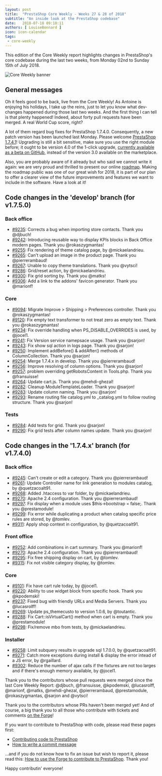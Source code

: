 ```yaml
---
layout: post
title:  "PrestaShop Core Weekly - Weeks 27 & 28 of 2018"
subtitle: "An inside look at the PrestaShop codebase"
date:   2018-07-18 09:10:11
authors: [ LouiseBonnard ]
icon: icon-calendar
tags:
 - core-weekly
---
```


This edition of the Core Weekly report highlights changes in PrestaShop's core codebase during the last two weeks, from Monday 02nd to Sunday 15th of July 2018.

![Core Weekly banner](/assets/images/2017/04/core_weekly_banner.jpg)


## General messages

Oh it feels good to be back, live from the Core Weekly! As Antoine is enjoying his holidays, I take up the reins, just to let you know what dev-changes happened during those last two weeks. And the first thing I can tell is that plenty happened! Indeed, about forty pull requests have been merged. A real World Cup score, right?

A lot of them regard bug fixes for PrestaShop 1.7.4.0. Consequently, a new patch version has been launched last Monday. Please welcome [PrestaShop 1.7.4.1](http://build.prestashop.com/news/prestashop-1-7-4-1-maintenance-release)! Upgrading is still a bit sensitive, make sure you use the right module before; it ought to be version 4.0 of the 1-click upgrade, <a href="https://github.com/PrestaShop/autoupgrade/releases/download/v4.0.0-beta.3/autoupgrade-v4.0.0-beta.3.zip">currently available as a beta on GitHub</a>, instead of the version 3.0 available on the marketplace.

Also, you are probably aware of it already but who said we cannot write it again: we are very proud and thrilled to present our online [roadmap](https://github.com/PrestaShop/PrestaShop/projects/1). Making the roadmap public was one of our great wish for 2018, it is part of our plan to offer a clearer view of the future improvements and features we want to include in the software. Have a look at it!


## Code changes in the 'develop' branch (for v1.7.5.0)

### Back office

* [#9235](https://github.com/PrestaShop/PrestaShop/pull/9235): Corrects a bug when importing store contacts. Thank you @djbuch!
* [#9242](https://github.com/PrestaShop/PrestaShop/pull/9242): Introducing reusable way to display KPIs blocks in Back Office modern pages. Thank you @rokaszygmantas!
* [#9255](https://github.com/PrestaShop/PrestaShop/pull/9255): Fix rendering of theme catalog page, by @mickaelandrieu.
* [#9265](https://github.com/PrestaShop/PrestaShop/pull/9265): Can't upload an image in the product page. Thank you @pierrerambaud!
* [#9267](https://github.com/PrestaShop/PrestaShop/pull/9267): Unable to copy theme translations. Thank you @vytsci!
* [#9286](https://github.com/PrestaShop/PrestaShop/pull/9286): Grid/reset action, by @mickaelandrieu.
* [#9300](https://github.com/PrestaShop/PrestaShop/pull/9300): Fix grid sorting by. Thank you @matks!
* [#9306](https://github.com/PrestaShop/PrestaShop/pull/9306): Add a link to the addons' favicon generator. Thank you @marionf!


### Core

* [#9094](https://github.com/PrestaShop/PrestaShop/pull/9094): Migrate Improve > Shipping > Preferences controller. Thank you @rokaszygmantas!
* [#9120](https://github.com/PrestaShop/PrestaShop/pull/9120): Fix empty text transformer to not treat zero as empty text. Thank you @rokaszygmantas!
* [#9234](https://github.com/PrestaShop/PrestaShop/pull/9234): Fix override handling when PS_DISABLE_OVERRIDES is used, by @jocel1.
* [#9241](https://github.com/PrestaShop/PrestaShop/pull/9241): Fix Version service namepsace usage. Thank you @sarjon!
* [#9243](https://github.com/PrestaShop/PrestaShop/pull/9243): Fix show sql action in logs page. Thank you @sarjon!
* [#9250](https://github.com/PrestaShop/PrestaShop/pull/9250): Implement addBefore() & addAfter() methods of ColumnCollection. Thank you @sarjon!
* [#9254](https://github.com/PrestaShop/PrestaShop/pull/9254): Merge 1.7.4.x in develop. Thank you @pierrerambaud!
* [#9256](https://github.com/PrestaShop/PrestaShop/pull/9256): Improve resolving of column options. Thank you @sarjon!
* [#9257](https://github.com/PrestaShop/PrestaShop/pull/9257): problem overriding getRobotsContent in Tools.php. Thank you @fransuisse!
* [#9264](https://github.com/PrestaShop/PrestaShop/pull/9264): Update cart.js. Thank you @mehdi-ghezal!
* [#9282](https://github.com/PrestaShop/PrestaShop/pull/9282): Cleanup ModuleTemplateLoader. Thank you @sarjon!
* [#9283](https://github.com/PrestaShop/PrestaShop/pull/9283): Update column naming. Thank you @sarjon!
* [#9293](https://github.com/PrestaShop/PrestaShop/pull/9293): Rename routing file catalog.yml to _catalog.yml to follow routing structure. Thank you @sarjon!


### Tests

* [#9284](https://github.com/PrestaShop/PrestaShop/pull/9284): Add tests for grid. Thank you @sarjon!
* [#9290](https://github.com/PrestaShop/PrestaShop/pull/9290): Fix grid tests after column names update. Thank you @sarjon!


## Code changes in the '1.7.4.x' branch (for v1.7.4.0)

### Back office

* [#9245](https://github.com/PrestaShop/PrestaShop/pull/9245): Can't create or edit a category. Thank you @pierrerambaud!
* [#9261](https://github.com/PrestaShop/PrestaShop/pull/9261): Update Controller name for link generation to modules catalog, by @quetzacoalt91.
* [#9268](https://github.com/PrestaShop/PrestaShop/pull/9268): Added .htaccess to var folder, by @mickaelandrieu.
* [#9270](https://github.com/PrestaShop/PrestaShop/pull/9270): Apache 2.4 configuration. Thank you @pierrerambaud!
* [#9297](https://github.com/PrestaShop/PrestaShop/pull/9297): Fix display when a module uses $this->bootstrap = false;. Thank you @prestamodule!
* [#9299](https://github.com/PrestaShop/PrestaShop/pull/9299): Fix error while duplicating a product when catalog specific price rules are stored, by @tomlev.
* [#9311](https://github.com/PrestaShop/PrestaShop/pull/9311): Apply shop context in configuration, by @quetzacoalt91.


### Front office

* [#9252](https://github.com/PrestaShop/PrestaShop/pull/9252): Add combinations in cart summary. Thank you @marionf!
* [#9270](https://github.com/PrestaShop/PrestaShop/pull/9270): Apache 2.4 configuration. Thank you @pierrerambaud!
* [#9295](https://github.com/PrestaShop/PrestaShop/pull/9295): Fix free shipping display on cart, by @tomlev.
* [#9315](https://github.com/PrestaShop/PrestaShop/pull/9315): Fix not visible category display, by @tomlev.


### Core

* [#9101](https://github.com/PrestaShop/PrestaShop/pull/9101): Fix have cart rule today, by @jocel1.
* [#9220](https://github.com/PrestaShop/PrestaShop/pull/9220): Ability to use widget block from specific hook. Thank you @kpodemski!
* [#9237](https://github.com/PrestaShop/PrestaShop/pull/9237): Fixed bug with friendly URLs and Media Servers. Thank you @lucasrolff!
* [#9269](https://github.com/PrestaShop/PrestaShop/pull/9269): Update ps_themecusto to version 1.0.6, by @toutantic.
* [#9288](https://github.com/PrestaShop/PrestaShop/pull/9288): Fix Cart::isVirtualCart() method when cart is empty. Thank you @prestamodule!
* [#9298](https://github.com/PrestaShop/PrestaShop/pull/9298): Fix/remove mbo from tests, by @mickaelandrieu.


### Installer

* [#9258](https://github.com/PrestaShop/PrestaShop/pull/9258): Limit subquery results in upgrade sql 1.7.0.0, by @quetzacoalt91.
* [#9271](https://github.com/PrestaShop/PrestaShop/pull/9271): Catch more exceptions during install & display the error intead of a JS error, by @rgaillard.
* [#9302](https://github.com/PrestaShop/PrestaShop/pull/9302): Reduce the number of ajax calls if the fixtures are not too larges and if there's enough memory available, by @jocel1.

Thank you to the contributors whose pull requests were merged since the last Core Weekly Report: @djbuch, @fransuisse, @kpodemski, @lucasrolff, @marionf, @matks, @mehdi-ghezal, @pierrerambaud, @prestamodule, @rokaszygmantas, @sarjon and @vytsci!

Thank you to the contributors whose PRs haven't been merged yet! And of course, a big thank you to all those who contribute with tickets and comments [on the Forge](http://forge.prestashop.com/)!

If you want to contribute to PrestaShop with code, please read these pages first:

 * [Contributing code to PrestaShop](http://doc.prestashop.com/display/PS16/Contributing+code+to+PrestaShop)
 * [How to write a commit message](http://doc.prestashop.com/display/PS16/How+to+write+a+commit+message)

...and if you do not know how to fix an issue but wish to report it, please read this: [How to use the Forge to contribute to PrestaShop](http://doc.prestashop.com/display/PS16/How+to+use+the+Forge+to+contribute+to+PrestaShop). Thank you!

Happy contributin' everyone!
